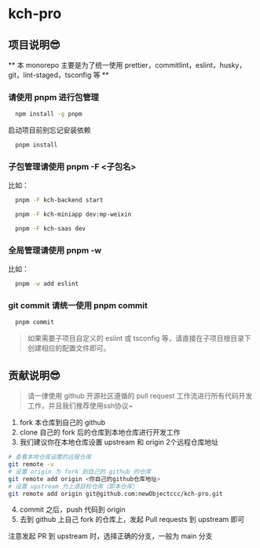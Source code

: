 # kch-pro

## 项目说明😎

**
本 monorepo 主要是为了统一使用 prettier，commitlint，eslint，husky，git，lint-staged，tsconfig 等
**

### 请使用 pnpm 进行包管理

```bash
  npm install -g pnpm
```

启动项目前别忘记安装依赖

```bash
  pnpm install
```

### 子包管理请使用 pnpm -F <子包名>

比如：

```bash
  pnpm -F kch-backend start
```

```bash
  pnpm -F kch-miniapp dev:mp-weixin
```

```bash
  pnpm -F kch-saas dev
```

### 全局管理请使用 pnpm -w

比如：

```bash
  pnpm -w add eslint
```

### git commit 请统一使用 pnpm commit

```bash
  pnpm commit
```

> 如果需要子项目自定义的 eslint 或 tsconfig 等，请直接在子项目根目录下创建相应的配置文件即可。

## 贡献说明😎

> 请一律使用 github 开源社区遵循的 pull request 工作流进行所有代码开发工作，并且我们推荐使用ssh协议~

1. fork 本仓库到自己的 github
2. clone 自己的 fork 后的仓库到本地仓库进行开发工作
3. 我们建议你在本地仓库设置 upstream 和 origin 2个远程仓库地址

```bash
# 查看本地仓库设置的远程仓库
git remote -v
# 设置 origin 为 fork 到自己的 github 的仓库
git remote add origin <你自己的github仓库地址>
# 设置 upstream 为上游目标仓库（即本仓库）
git remote add origin git@github.com:newObjectccc/kch-pro.git
```

4. commit 之后，push 代码到 origin
5. 去到 github 上自己 fork 的仓库上，发起 Pull requests 到 upstream 即可

注意发起 PR 到 upstream 时，选择正确的分支，一般为 main 分支
